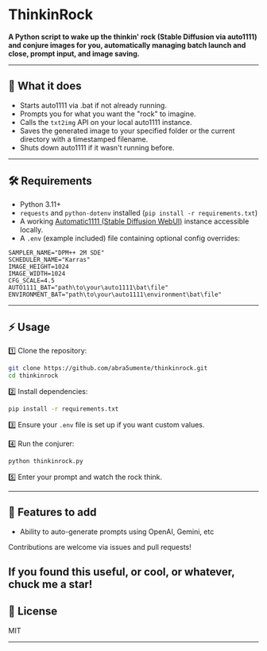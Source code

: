# ThinkinRock

**A Python script to wake up the thinkin' rock (Stable Diffusion via auto1111) and conjure images for you, automatically managing batch launch and close, prompt input, and image saving.**

---

## 🚀 What it does
- Starts auto1111 via .bat if not already running.
- Prompts you for what you want the "rock" to imagine.
- Calls the `txt2img` API on your local auto1111 instance.
- Saves the generated image to your specified folder or the current directory with a timestamped filename.
- Shuts down auto1111 if it wasn't running before.

---

## 🛠 Requirements
- Python 3.11+
- `requests` and `python-dotenv` installed (`pip install -r requirements.txt`)
- A working [Automatic1111 (Stable Diffusion WebUI)](https://github.com/AUTOMATIC1111/stable-diffusion-webui) instance accessible locally.
- A `.env` (example included) file containing optional config overrides:
```env
SAMPLER_NAME="DPM++ 2M SDE"
SCHEDULER_NAME="Karras"
IMAGE_HEIGHT=1024
IMAGE_WIDTH=1024
CFG_SCALE=4.5
AUTO1111_BAT="path\to\your\auto1111\bat\file"
ENVIRONMENT_BAT="path\to\your\auto1111\environment\bat\file"
```

---

## ⚡️ Usage
1️⃣ Clone the repository:
```bash
git clone https://github.com/abra5umente/thinkinrock.git
cd thinkinrock
```

2️⃣ Install dependencies:
```bash
pip install -r requirements.txt
```

3️⃣ Ensure your `.env` file is set up if you want custom values.

4️⃣ Run the conjurer:
```bash
python thinkinrock.py
```

5️⃣ Enter your prompt and watch the rock think.


---

## 🧩 Features to add
- Ability to auto-generate prompts using OpenAI, Gemini, etc

Contributions are welcome via issues and pull requests!

If you found this useful, or cool, or whatever, chuck me a star!
---

## 📜 License
MIT

---

